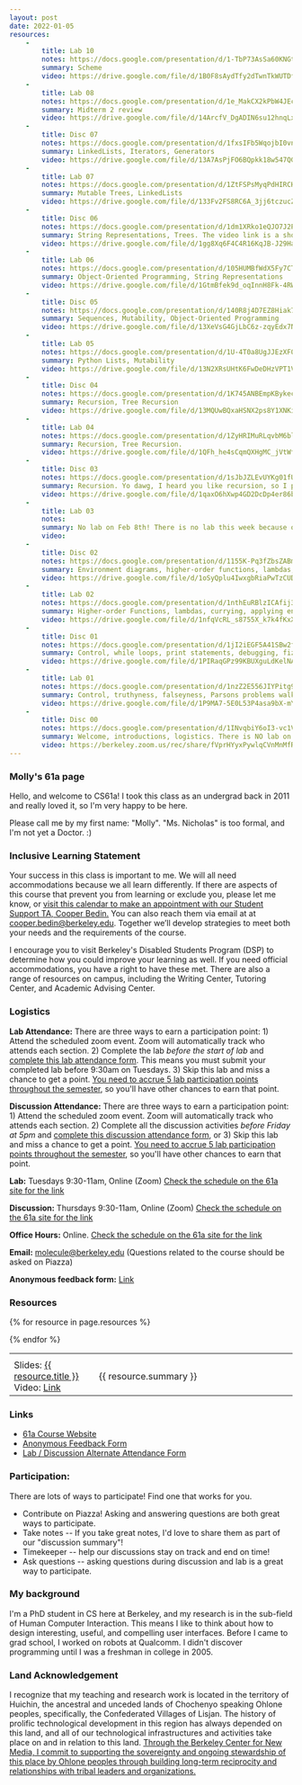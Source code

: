 ```yaml
---
layout: post
date: 2022-01-05
resources:
    -
        title: Lab 10
        notes: https://docs.google.com/presentation/d/1-TbP73AsSa60KNGt5C5y-d_Vv5ll-Zz7zhAthV-OCBM/edit?usp=sharing
        summary: Scheme
        video: https://drive.google.com/file/d/1B0F8sAydTfy2dTwnTkWUTDf0IjtMdnF1/view?usp=sharing
    -
        title: Lab 08
        notes: https://docs.google.com/presentation/d/1e_MakCX2kPbW4JEcftbL7KTFHheXeJ3hhY1uzJ_pBno/edit?usp=sharing
        summary: Midterm 2 review
        video: https://drive.google.com/file/d/14ArcfV_DgADIN6su12hnqLxYOK4jLqvx/view?usp=sharing
    -
        title: Disc 07
        notes: https://docs.google.com/presentation/d/1fxsIFb5WqojbI0vnU7zA1lIkMEvZCCfe4UM_aNqLMFs/edit?usp=sharing
        summary: LinkedLists, Iterators, Generators
        video: https://drive.google.com/file/d/13A7AsPjFO6BQpkk18w547QG9Gve1jgZJ/view?usp=sharing
    -
        title: Lab 07
        notes: https://docs.google.com/presentation/d/1ZtFSPsMyqPdHIRCHCESQOlwlE5JuyU06lOmJ_DvEKoM/edit?usp=sharing
        summary: Mutable Trees, LinkedLists
        video: https://drive.google.com/file/d/133Fv2FS8RC6A_3jj6tczucZeFCkfXhTm/view?usp=sharing
    -
        title: Disc 06
        notes: https://docs.google.com/presentation/d/1dm1XRko1eQJO7J2Pm5hmWvJbRf2AYWsTppYYKqpTEGQ/edit?usp=sharing
        summary: String Representations, Trees. The video link is a short but detailed walk-thru of the tree recursion problem Height from Discussion 6. If you want to watch <a href="https://drive.google.com/file/d/1ge5mCc4ZNGb09cJGwxKIrA7DoGIvkaas/view?usp=sharing">the rest of discussion 6, that link is here.</a>
        video: https://drive.google.com/file/d/1gg8Xq6F4C4R16KqJB-J29Hah_O-ZYuhJ/view?usp=sharing
    -
        title: Lab 06
        notes: https://docs.google.com/presentation/d/105HUMBfWdX5Fy7CTGTuBprESWuEfD__Bnr75dVZVAoI/edit?usp=sharing
        summary: Object-Oriented Programming, String Representations
        video: https://drive.google.com/file/d/1GtmBfek9d_oqInnH8Fk-4RWFRNq_dBq-/view?usp=sharing
    -
        title: Disc 05
        notes: https://docs.google.com/presentation/d/140R8j4D7EZ8Hiak7pzJ6bOVIUimxF8i_CsDJr12Gz8A/edit?usp=sharing
        summary: Sequences, Mutability, Object-Oriented Programming
        video: https://drive.google.com/file/d/13XeVsG4GjLbC6z-zqyEdx7N3ojNocRNh/view?usp=sharing
    -
        title: Lab 05
        notes: https://docs.google.com/presentation/d/1U-4T0a8UgJJEzXF0fuHS6gbAdf57L3e6CZvzUwFQXBc/edit?usp=sharing
        summary: Python Lists, Mutability
        video: https://drive.google.com/file/d/13N2XRsUHtK6FwDeDHzVPT1VUnYTeuW0H/view?usp=sharing
    -
        title: Disc 04
        notes: https://docs.google.com/presentation/d/1K745ANBEmpKBykecTpnmXsw8PPXuhs5lCwcOz-Zn4Js/edit?usp=sharing
        summary: Recursion, Tree Recursion
        video: https://drive.google.com/file/d/13MQUwBQxaHSNX2ps8Y1XNKiN8niJ7d8F/view?usp=sharing
    -
        title: Lab 04
        notes: https://docs.google.com/presentation/d/1ZyHRIMuRLqvbM6blVKTX-wzAs8fPMrT8kQ3cXklX_94/edit?usp=sharing
        summary: Recursion, Tree Recursion.
        video: https://drive.google.com/file/d/1QFh_he4sCqmQXHgMC_jVtWfIipBvrjaw/view?usp=sharing
    -
        title: Disc 03
        notes: https://docs.google.com/presentation/d/1sJbJZLEvUYKg01fUfdqHPKFHhH3UFYgacWtjqM3Z59U/edit?usp=sharing
        summary: Recursion. Yo dawg, I heard you like recursion, so I put a function call to your function inside your function.
        video: https://drive.google.com/file/d/1qaxO6hXwp4GD2DcDp4er86bUQC4T72N3/view?usp=sharing
    -
        title: Lab 03
        notes:
        summary: No lab on Feb 8th! There is no lab this week because of the midterm. Good luck!
        video: 
    -
        title: Disc 02
        notes: https://docs.google.com/presentation/d/1155K-Pq3fZbsZABmAg4i5GjHuNJsDS6a6cKqu1Csdaw/edit?usp=sharing
        summary: Environment diagrams, higher-order functions, lambdas, currying. (2022-02-03)
        video: https://drive.google.com/file/d/1oSyQplu4IwxgbRiaPwTzCUDjsEWJFINx/view?usp=sharing
    -
        title: Lab 02
        notes: https://docs.google.com/presentation/d/1nthEuRBlzICAfij3dxb1rGfDexXZ7GXkGZaiEY254uo/edit?usp=sharing
        summary: Higher-order Functions, lambdas, currying, applying environment diagrams. (2022-02-01) 
        video: https://drive.google.com/file/d/1nfqVcRL_s8755X_k7k4fKxXq1YjKDJaX/view?usp=sharing
    -
        title: Disc 01
        notes: https://docs.google.com/presentation/d/1jI2iEGF5A41SBw2f8-k0WBsV_4HxMrN6vIGhEWA795c/edit?usp=sharing
        summary: Control, while loops, print statements, debugging, fizzbuzz (great interview prep). (2022-01-27)
        video: https://drive.google.com/file/d/1PIRaqGPz99KBUXguLdKelNA1ctcGsgVk/view?usp=sharing
    -
        title: Lab 01
        notes: https://docs.google.com/presentation/d/1nzZ2E556JIYPitg9HqjlehrY9A1gkiwmBQuOCgL8E34/edit?usp=sharing
        summary: Control, truthyness, falseyness, Parsons problems walk-through at the end. (2022-01-25)
        video: https://drive.google.com/file/d/1P9MA7-5E0L53P4asa9bX-mY5DnMh0_oD/view?usp=sharing
    -
        title: Disc 00
        notes: https://docs.google.com/presentation/d/1INvqbiY6oI3-vc1VoA1sjvi0x2HeZW2YCCTWCuxAvrs/edit?usp=sharing
        summary: Welcome, introductions, logistics. There is NO lab on Jan 18th.  We will be meeting for Discussion 0 on Thursday, 01/20 at 9:30 AM! All classes start Berkeley Time, so we will officially begin at 9:40am. You're welcome to join the link as early as 9:30 to say hello! (2022-01-20)
        video: https://berkeley.zoom.us/rec/share/fVprHYyxPywlqCVnMnMfRw1kexLcCLEMTc3zondvP3xkMfNarBEls0LewBxH9Dg9.CA1huYQNgMqQHOG1
---
```


### Molly's 61a page
Hello, and welcome to CS61a! I took this class as an undergrad back in 2011 and really loved it, so I'm very happy to be here.

Please call me by my first name: "Molly". "Ms. Nicholas" is too formal, and I'm not yet a Doctor. :)

### Inclusive Learning Statement
Your success in this class is important to me. We will all need accommodations because we all learn differently. If there are aspects of this course that prevent you from learning or exclude you, please let me know, or [visit this calendar to make an appointment with our Student Support TA, Cooper Bedin.](https://calendar.google.com/calendar/u/0/selfsched?sstoken=UUVzOUpFOXhkMElOfGRlZmF1bHR8MGE2NTQ0NWZiY2E1ZWZhNWYwNzk2YWEwMWU5MzllYWU) You can also reach them via email at at cooper.bedin@berkeley.edu. Together we’ll develop strategies to meet both your needs and the requirements of the course.

I encourage you to visit Berkeley's Disabled Students Program (DSP) to determine how you could improve your learning as well. If you need official accommodations, you have a right to have these met. There are also a range of resources on campus, including the Writing Center, Tutoring Center, and Academic Advising Center.

### Logistics

**Lab Attendance:** There are three ways to earn a participation point: 1) Attend the scheduled zoom event. Zoom will automatically track who attends each section. 2) Complete the lab _before the start of lab_ and [complete this lab attendance form](https://docs.google.com/forms/d/e/1FAIpQLSfHedn-v3htHa7PnS1wIp7E1QW6dUX0Zoz8GJXQ0JS0aZilfg/viewform?fbzx=-8626112325156323470). This means you must submit your completed lab before 9:30am on Tuesdays. 3) Skip this lab and miss a chance to get a point. [You need to accrue 5 lab participation points throughout the semester](https://cs61a.org/articles/about/#grading), so you'll have other chances to earn that point.

**Discussion Attendance:** There are three ways to earn a participation point: 1) Attend the scheduled zoom event. Zoom will automatically track who attends each section. 2) Complete all the discussion activities _before Friday at 5pm_ and [complete this discussion attendance form](https://docs.google.com/forms/d/e/1FAIpQLSfHedn-v3htHa7PnS1wIp7E1QW6dUX0Zoz8GJXQ0JS0aZilfg/viewform?fbzx=-8626112325156323470), or 3) Skip this lab and miss a chance to get a point. [You need to accrue 5 lab participation points throughout the semester](https://cs61a.org/articles/about/#grading), so you'll have other chances to earn that point.

**Lab:** Tuesdays 9:30-11am, Online (Zoom) [Check the schedule on the 61a site for the link](https://sections.cs61a.org/)

**Discussion:** Thursdays 9:30-11am, Online (Zoom) [Check the schedule on the 61a site for the link](https://sections.cs61a.org/)

**Office Hours:** Online. [Check the schedule on the 61a site for the link](https://cs61a.org/office-hours/)

**Email:** molecule@berkeley.edu (Questions related to the course should be asked on Piazza)

**Anonymous feedback form:** [Link](https://docs.google.com/forms/d/e/1FAIpQLScyaVvvtFsLy_Zd-V3sdKcIkcd98GLPeitklv-WOue9oJwVHA/viewform) 

### Resources
<table class='61a-resources' style="width:100%; border-spacing:1em;">
<tr class="resources">
    <th width="30%"></th>
    <th width="70%"></th>
</tr> <!-- end column def-->

{% for resource in page.resources %}
<tr class="resources">
    <td>Slides: <a href="{{resource.notes}}">{{ resource.title }}</a><br>
    Video: <a href="{{resource.video}}">Link</a></td>
    <td>{{ resource.summary }}</td>
</tr><!--end resource-->
{% endfor %}
</table> <!--end resources-->

### Links
- [61a Course Website](https://cs61a.org/)
- [Anonymous Feedback Form](https://docs.google.com/forms/d/e/1FAIpQLScyaVvvtFsLy_Zd-V3sdKcIkcd98GLPeitklv-WOue9oJwVHA/viewform)
- [Lab / Discussion Alternate Attendance Form](https://docs.google.com/forms/d/e/1FAIpQLSfHedn-v3htHa7PnS1wIp7E1QW6dUX0Zoz8GJXQ0JS0aZilfg/viewform?fbzx=-8626112325156323470)

### Participation:
There are lots of ways to participate! Find one that works for you.

- Contribute on Piazza! Asking and answering questions are both great ways to participate.
- Take notes -- If you take great notes, I'd love to share them as part of our "discussion summary"!
- Timekeeper -- help our discussions stay on track and end on time!
- Ask questions -- asking questions during discussion and lab is a great way to participate.

### My background
I'm a PhD student in CS here at Berkeley, and my research is in the sub-field of Human Computer Interaction. This means I like to think about how to design interesting, useful, and compelling user interfaces. Before I came to grad school, I worked on robots at Qualcomm. I didn't discover programming until I was a freshman in college in 2005.


### Land Acknowledgement
I recognize that my teaching and research work is located in the territory of Huichin, the ancestral and unceded lands of Chochenyo speaking Ohlone peoples, specifically, the Confederated Villages of Lisjan. The history of prolific technological development in this region has always depended on this land, and all of our technological infrastructures and activities take place on and in relation to this land. [Through the Berkeley Center for New Media, I commit to supporting the sovereignty and ongoing stewardship of this place by Ohlone peoples through building long-term reciprocity and relationships with tribal leaders and organizations.​](http://bcnm.berkeley.edu/about)